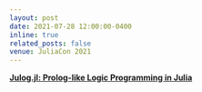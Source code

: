 ```yaml
---
layout: post
date: 2021-07-28 12:00:00-0400
inline: true
related_posts: false
venue: JuliaCon 2021
---
```


[**Julog.jl: Prolog-like Logic Programming in Julia**](https://www.youtube.com/watch?v=FzHML1bbcSU)